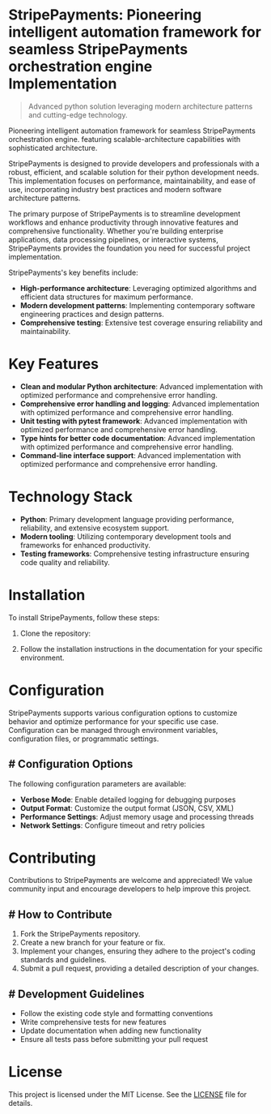 <!-- fallback_StripePayments_20250807054307_42487 -->

# StripePayments: Pioneering intelligent automation framework for seamless StripePayments orchestration engine Implementation
> Advanced python solution leveraging modern architecture patterns and cutting-edge technology.

Pioneering intelligent automation framework for seamless StripePayments orchestration engine. featuring scalable-architecture capabilities with sophisticated architecture.

StripePayments is designed to provide developers and professionals with a robust, efficient, and scalable solution for their python development needs. This implementation focuses on performance, maintainability, and ease of use, incorporating industry best practices and modern software architecture patterns.

The primary purpose of StripePayments is to streamline development workflows and enhance productivity through innovative features and comprehensive functionality. Whether you're building enterprise applications, data processing pipelines, or interactive systems, StripePayments provides the foundation you need for successful project implementation.

StripePayments's key benefits include:

* **High-performance architecture**: Leveraging optimized algorithms and efficient data structures for maximum performance.
* **Modern development patterns**: Implementing contemporary software engineering practices and design patterns.
* **Comprehensive testing**: Extensive test coverage ensuring reliability and maintainability.

# Key Features

* **Clean and modular Python architecture**: Advanced implementation with optimized performance and comprehensive error handling.
* **Comprehensive error handling and logging**: Advanced implementation with optimized performance and comprehensive error handling.
* **Unit testing with pytest framework**: Advanced implementation with optimized performance and comprehensive error handling.
* **Type hints for better code documentation**: Advanced implementation with optimized performance and comprehensive error handling.
* **Command-line interface support**: Advanced implementation with optimized performance and comprehensive error handling.

# Technology Stack

* **Python**: Primary development language providing performance, reliability, and extensive ecosystem support.
* **Modern tooling**: Utilizing contemporary development tools and frameworks for enhanced productivity.
* **Testing frameworks**: Comprehensive testing infrastructure ensuring code quality and reliability.

# Installation

To install StripePayments, follow these steps:

1. Clone the repository:


2. Follow the installation instructions in the documentation for your specific environment.

# Configuration

StripePayments supports various configuration options to customize behavior and optimize performance for your specific use case. Configuration can be managed through environment variables, configuration files, or programmatic settings.

## # Configuration Options

The following configuration parameters are available:

* **Verbose Mode**: Enable detailed logging for debugging purposes
* **Output Format**: Customize the output format (JSON, CSV, XML)
* **Performance Settings**: Adjust memory usage and processing threads
* **Network Settings**: Configure timeout and retry policies

# Contributing

Contributions to StripePayments are welcome and appreciated! We value community input and encourage developers to help improve this project.

## # How to Contribute

1. Fork the StripePayments repository.
2. Create a new branch for your feature or fix.
3. Implement your changes, ensuring they adhere to the project's coding standards and guidelines.
4. Submit a pull request, providing a detailed description of your changes.

## # Development Guidelines

* Follow the existing code style and formatting conventions
* Write comprehensive tests for new features
* Update documentation when adding new functionality
* Ensure all tests pass before submitting your pull request

# License

This project is licensed under the MIT License. See the [LICENSE](https://github.com/sandibrrm/StripePayments/blob/main/LICENSE) file for details.
